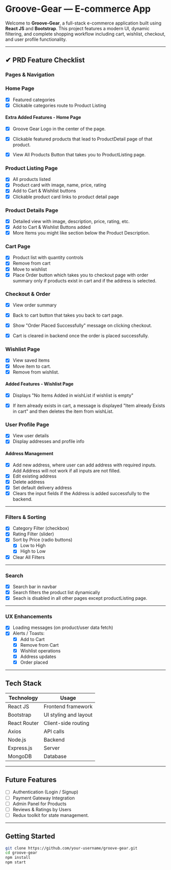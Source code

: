# Groove-Gear — E-commerce App

Welcome to **Groove-Gear**, a full-stack e-commerce application built using **React JS** and **Bootstrap**. This project features a modern UI, dynamic filtering, and complete shopping workflow including cart, wishlist, checkout, and user profile functionality.

---

## ✔ PRD Feature Checklist

###  Pages & Navigation
### Home Page
  - [x] Featured categories
  - [x] Clickable categories route to Product Listing
   #### Extra Added Features - Home Page
  - [x] Groove Gear Logo in the center of the page.
  - [x] Clickable featured products that lead to ProductDetail page of that product.
  - [x] View All Products Button that takes you to ProductListing page.


### Product Listing Page
  - [x] All products listed
  - [x] Product card with image, name, price, rating
  - [x] Add to Cart & Wishlist buttons
  - [x] Clickable product card links to product detail page

### Product Details Page
  - [x] Detailed view with image, description, price, rating, etc.
  - [x] Add to Cart & Wishlist Buttons added
  - [x] More Items you might like section below the Product Description.
        
### Cart Page
  - [x] Product list with quantity controls
  - [x] Remove from cart
  - [x] Move to wishlist
  - [x] Place Order button which takes you to checkout page with order summary only if products exist in cart and if the address is selected.

### Checkout & Order
- [x] View order summary
- [x] Back to cart button that takes you back to cart page.
- [x] Show "Order Placed Successfully" message on clicking checkout.
- [x] Cart is cleared in backend once the order is placed successfully.


### Wishlist Page
  - [x] View saved items
  - [x] Move item to cart.
  - [x] Remove from wishlist.

  #### Added Features - Wishlist Page
  - [x] Displays "No Items Added in wishList if wishlist is empty"
  - [x] If item already exists in cart, a message is displayed "Item already Exists in cart" and then deletes the item from wishList.

  
### User Profile Page
  - [x] View user details
  - [x] Display addresses and profile info

#### Address Management
- [x] Add new address, where user can add address with required inputs. Add Address will not work if all inputs are not filled.
- [x] Edit existing address
- [x] Delete address
- [x] Set default delivery address
- [x] Clears the input fields if the Address is added successfully to the backend.

---

###  Filters & Sorting
- [x] Category Filter (checkbox)
- [x] Rating Filter (slider)
- [x] Sort by Price (radio buttons)
  - [x] Low to High
  - [x] High to Low
- [x] Clear All Filters

---

###  Search
- [x] Search bar in navbar
- [x] Search filters the product list dynamically
- [x] Seach is disabled in all other pages except productListing page.

---

###  UX Enhancements
- [x] Loading messages (on product/user data fetch)
- [x] Alerts / Toasts:
  - [x] Add to Cart
  - [x] Remove from Cart
  - [x] Wishlist operations
  - [x] Address updates
  - [x] Order placed

---

##  Tech Stack

| Technology     | Usage                     |
|----------------|---------------------------|
| React JS       | Frontend framework        |
| Bootstrap      | UI styling and layout     |
| React Router   | Client-side routing       |
| Axios          | API calls                 |
| Node.js        | Backend                   |
| Express.js     | Server                    |
| MongoDB        | Database                  |

---

##  Future Features

- [ ] Authentication (Login / Signup)
- [ ] Payment Gateway Integration
- [ ] Admin Panel for Products
- [ ] Reviews & Ratings by Users
- [ ] Redux toolkit for state management.

---

##   Getting Started

```bash
git clone https://github.com/your-username/groove-gear.git
cd groove-gear
npm install
npm start
